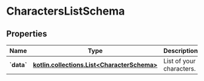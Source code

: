 
# CharactersListSchema

## Properties
Name | Type | Description | Notes
------------ | ------------- | ------------- | -------------
**&#x60;data&#x60;** | [**kotlin.collections.List&lt;CharacterSchema&gt;**](CharacterSchema.md) | List of your characters. | 



